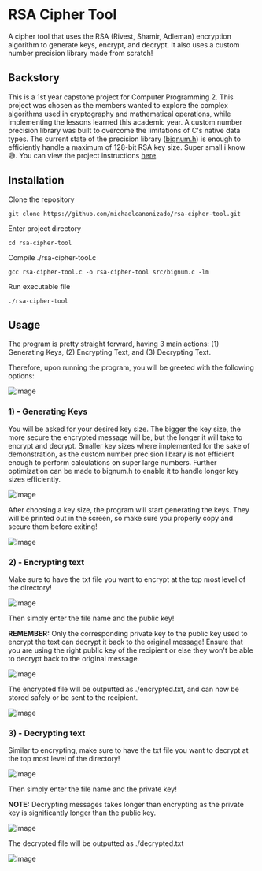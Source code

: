 
# RSA Cipher Tool

A cipher tool that uses the RSA (Rivest, Shamir, Adleman) encryption algorithm to generate keys, encrypt, and decrypt. It also uses a custom number precision library made from scratch!

## Backstory
This is a 1st year capstone project for Computer Programming 2. This project was chosen as the members wanted to explore the complex algorithms used in cryptography and mathematical operations, while implementing the lessons learned this academic year. A custom number precision library was built to overcome the limitations of C's native data types. The current state of the precision library ([bignum.h](src/bignum.c)) is enough to efficiently handle a maximum of 128-bit RSA key size. Super small i know :sweat_smile:. You can view the project instructions [here](CS103-Programming-Project.pdf).

## Installation
Clone the repository
```
git clone https://github.com/michaelcanonizado/rsa-cipher-tool.git
```
Enter project directory
```
cd rsa-cipher-tool
```
Compile ./rsa-cipher-tool.c
```
gcc rsa-cipher-tool.c -o rsa-cipher-tool src/bignum.c -lm
```
Run executable file
```
./rsa-cipher-tool
```

## Usage
The program is pretty straight forward, having 3 main actions: (1) Generating Keys, (2) Encrypting Text, and (3) Decrypting Text.

Therefore, upon running the program, you will be greeted with the following options:

![image](https://github.com/michaelcanonizado/rsa-cipher-tool/assets/100785846/603b1231-2e2c-4d28-85cb-1f08f3c39d09)


### 1) - Generating Keys
You will be asked for your desired key size. The bigger the key size, the more secure the encrypted message will be, but the longer it will take to encrypt and decrypt. Smaller key sizes where implemented for the sake of demonstration, as the custom number precision library is not efficient enough to perform calculations on super large numbers. Further optimization can be made to bignum.h to enable it to handle longer key sizes efficiently.

![image](https://github.com/michaelcanonizado/rsa-cipher-tool/assets/100785846/4504f147-4b5c-4b55-b9c5-7ef25a058b8a)

After choosing a key size, the program will start generating the keys. They will be printed out in the screen, so make sure you properly copy and secure them before exiting!

![image](https://github.com/michaelcanonizado/rsa-cipher-tool/assets/100785846/75de7288-6373-416b-8974-1f8642a95fd0)



### 2) - Encrypting text

Make sure to have the txt file you want to encrypt at the top most level of the directory!

![image](https://github.com/michaelcanonizado/rsa-cipher-tool/assets/100785846/8902ff66-90be-4ddd-b658-34d0951c5f25)

Then simply enter the file name and the public key!

**REMEMBER:** Only the corresponding private key to the public key used to encrypt the text can decrypt it back to the original message! Ensure that you are using the right public key of the recipient or else they won't be able to decrypt back to the original message.

![image](https://github.com/michaelcanonizado/rsa-cipher-tool/assets/100785846/2bc835f8-592f-4279-bc75-d45e34df2fb2)

The encrypted file will be outputted as ./encrypted.txt, and can now be stored safely or be sent to the recipient.

![image](https://github.com/michaelcanonizado/rsa-cipher-tool/assets/100785846/3ad9911c-0c5b-4919-97f8-a6e72e89243b)



### 3) - Decrypting text

Similar to encrypting, make sure to have the txt file you want to decrypt at the top most level of the directory!

![image](https://github.com/michaelcanonizado/rsa-cipher-tool/assets/100785846/165119d0-ee52-471b-a818-0683db902c84)

Then simply enter the file name and the private key!

**NOTE:** Decrypting messages takes longer than encrypting as the private key is significantly longer than the public key.

![image](https://github.com/michaelcanonizado/rsa-cipher-tool/assets/100785846/89007ede-89cf-4476-83b8-12cb43299978)

The decrypted file will be outputted as ./decrypted.txt

![image](https://github.com/michaelcanonizado/rsa-cipher-tool/assets/100785846/8268414b-3286-4575-a1af-998f505a5bec)








